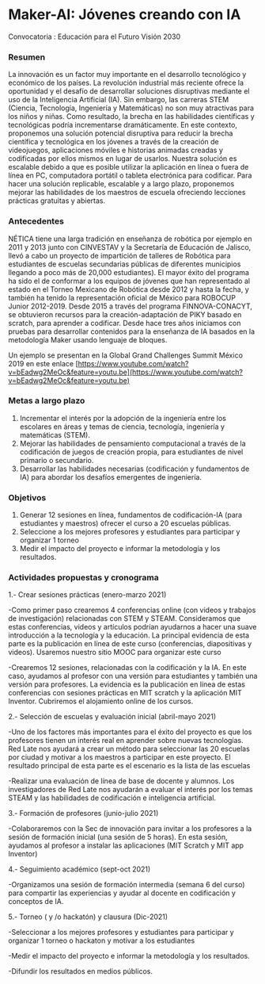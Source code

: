 # Maker-AI: Jóvenes creando con IA

Convocatoria : Educación para el Futuro Visión 2030


### Resumen 

La innovación es un factor muy importante en el desarrollo tecnológico y económico de los países. La revolución industrial más reciente ofrece la oportunidad y el desafío de desarrollar soluciones disruptivas mediante el uso de la Inteligencia Artificial (IA). Sin embargo, las carreras STEM (Ciencia, Tecnología, Ingeniería y Matemáticas) no son muy  atractivas para los niños y niñas. Como resultado, la brecha en las habilidades científicas y tecnológicas podría incrementarse dramáticamente. En este contexto, proponemos una solución potencial disruptiva para reducir la brecha científica y tecnológica en los  jóvenes a través de la creación de videojuegos, aplicaciones móviles e historias animadas creadas y codificadas por ellos mismos en lugar de usarlos. Nuestra solución es escalable debido a que es posible utilizar la aplicación en línea o fuera de línea en PC, computadora portátil o tableta electrónica para codificar. Para hacer una solución replicable, escalable y a largo plazo, proponemos mejorar las habilidades de los maestros de escuela ofreciendo lecciones prácticas gratuitas y abiertas. 


### Antecedentes

NÉTICA tiene una larga tradición en enseñanza de robótica por ejemplo en 2011 y 2013 junto con CINVESTAV y la Secretaría de Educación de Jalisco, llevó a cabo un proyecto de impartición de talleres de Robótica para estudiantes de escuelas secundarias públicas de diferentes municipios llegando a poco más de 20,000 estudiantes). El mayor éxito del programa ha sido el de conformar a los equipos de jóvenes que han representado al estado en el Torneo Mexicano de Robótica desde 2012 y hasta la fecha, y también ha tenido la representación oficial de México para ROBOCUP Junior 2012-2019.  Desde 2015  a través del programa FINNOVA-CONACYT, se obtuvieron recursos para la creación-adaptación de PIKY basado en scratch, para aprender a codificar. Desde hace tres años iniciamos con pruebas para desarrollar contenidos para la enseñanza de IA basados en la metodología Maker usando lenguaje de bloques.

Un ejemplo se presentan en la Global Grand Challenges Summit México 2019 en este enlace [https://www.youtube.com/watch?v=bEadwg2MeOc&feature=youtu.be](https://www.youtube.com/watch?v=bEadwg2MeOc&feature=youtu.be) 


### Metas a largo plazo

1. Incrementar el interés por la adopción de la ingeniería entre los escolares en áreas y temas de ciencia, tecnología, ingeniería y matemáticas (STEM).
2. Mejorar las habilidades de pensamiento computacional a través de la codificación de juegos de creación propia, para estudiantes de nivel primario o secundario.
3. Desarrollar las habilidades necesarias (codificación y fundamentos de IA) para abordar los desafíos emergentes de ingeniería.


### Objetivos 

1. Generar 12 sesiones en línea, fundamentos de codificación-IA (para estudiantes y maestros) ofrecer el curso a 20 escuelas públicas.
2. Seleccione a los mejores profesores y estudiantes para participar y organizar 1 torneo
3. Medir el impacto del proyecto e informar la metodología y los resultados.


### Actividades propuestas y cronograma

1.- Crear  sesiones prácticas (enero-marzo 2021)

-Como primer paso crearemos 4 conferencias online (con videos y trabajos de investigación) relacionadas con STEM y STEAM. Consideramos que estas conferencias, videos y artículos podrían ayudarnos a hacer una suave introducción a la tecnología y la educación. La principal evidencia de esta parte es la publicación en línea de este curso (conferencias, diapositivas y videos). Usaremos nuestro sitio MOOC para organizar este curso

-Crearemos 12 sesiones, relacionadas con la codificación y la IA. En este caso, ayudamos al profesor con una versión para estudiantes y también una versión para profesores. La evidencia es la publicación en línea de estas conferencias con sesiones prácticas en MIT scratch y la aplicación MIT Inventor. Cubriremos el alojamiento online de los cursos. 

2.- Selección de escuelas y evaluación inicial (abril-mayo 2021)

-Uno de los factores más importantes para el éxito del proyecto es que los profesores tienen un interés real en aprender sobre nuevas tecnologías. Red Late nos ayudará a crear un método para seleccionar las 20 escuelas por ciudad y motivar a los maestros a participar en este proyecto. El resultado principal de esta parte es el escenario es la lista de las escuelas

-Realizar una evaluación de línea de base de docente y alumnos. Los investigadores de Red Late nos ayudarán a evaluar el interés por los temas STEAM y las habilidades de codificación e inteligencia artificial.

3.- Formación de profesores (junio-julio 2021)

-Colaboraremos con la Sec de innovación para invitar a los profesores a la sesión de formación inicial (una sesión de 5 horas). En esta sesión, ayudamos al profesor a instalar las aplicaciones (MIT Scratch y MIT app Inventor) 

4.- Seguimiento académico (sept-oct 2021)

-Organizamos una sesión de formación intermedia (semana 6 del curso) para compartir las experiencias y ayudar al docente en codificación y conceptos de IA.

5.- Torneo ( y /o hackatón) y clausura (Dic-2021)

-Seleccionar a los mejores profesores y estudiantes para participar y organizar 1 torneo o  hackaton y motivar a los estudiantes 

-Medir el impacto del proyecto e informar la metodología y los resultados.

-Difundir los resultados en medios públicos.
